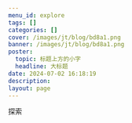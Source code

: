 ```yaml
---
menu_id: explore
tags: []
categories: []
cover: /images/jt/blog/bd8a1.png
banner: /images/jt/blog/bd8a1.png
poster:
  topic: 标题上方的小字
  headline: 大标题
date: 2024-07-02 16:18:19
description:
layout: page
---
```


探索
